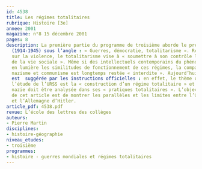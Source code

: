 ```yaml
---
id: 4538
title: Les régimes totalitaires
rubrique: Histoire [3e]
annee: 2001
magazine: n°8 15 décembre 2001
pages: 8
description: La première partie du programme de troisième aborde le premier XXe siècle
  (1914-1945) sous l’angle : « Guerres, démocratie, totalitarisme ». Régime fondé
  sur la violence, le totalitarisme vise à « soumettre à son contrôle la totalité
  de la vie sociale ». Même si des intellectuels contemporains du phénomène ont mis
  en lumière les similitudes de fonctionnement de ces régimes, la comparaison entre
  nazisme et communisme est longtemps restée « interdite ». Aujourd’hui, cette comparaison
  est  suggérée par les instructions officielles : en effet, le thème qui doit guider
  l’étude de l’URSS est la « construction d’un régime totalitaire » et l’Allemagne
  nazie doit être analysée dans ses « pratiques totalitaires ». L’objectif principal
  de cet article est de montrer les parallèles et les limites entre l’URSS de Staline
  et l’Allemagne d’Hitler.
article_pdf: 4538.pdf
revue: L’école des lettres des collèges
auteurs:
- Pierre Martin
disciplines:
- histoire-géographie
niveau_etudes:
- troisième
programmes:
- histoire - guerres mondiales et régimes totalitaires
---
```

